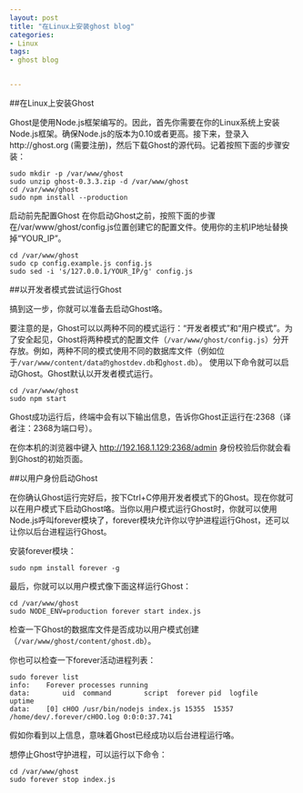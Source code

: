 ```yaml
---
layout: post
title: "在Linux上安装ghost blog"
categories:
- Linux
tags:
- ghost blog


---
```


 
##在Linux上安装Ghost

Ghost是使用Node.js框架编写的。因此，首先你需要在你的Linux系统上安装Node.js框架。确保Node.js的版本为0.10或者更高。接下来，登录入http://ghost.org  (需要注册)，然后下载Ghost的源代码。记着按照下面的步骤安装：

	sudo mkdir -p /var/www/ghost
	sudo unzip ghost-0.3.3.zip -d /var/www/ghost
	cd /var/www/ghost
	sudo npm install --production

启动前先配置Ghost
在你启动Ghost之前，按照下面的步骤在/var/www/ghost/config.js位置创建它的配置文件。使用你的主机IP地址替换掉“YOUR_IP”。

	cd /var/www/ghost
	sudo cp config.example.js config.js
	sudo sed -i 's/127.0.0.1/YOUR_IP/g' config.js

##以开发者模式尝试运行Ghost

搞到这一步，你就可以准备去启动Ghost咯。

要注意的是，Ghost可以以两种不同的模式运行：“开发者模式”和“用户模式”。为了安全起见，Ghost将两种模式的配置文件（`/var/www/ghost/config.js`）分开存放。例如，两种不同的模式使用不同的数据库文件（例如位于`/var/www/content/data的ghostdev.db`和`ghost.db`）。
使用以下命令就可以启动Ghost。Ghost默认以开发者模式运行。

	cd /var/www/ghost
	sudo npm start

Ghost成功运行后，终端中会有以下输出信息，告诉你Ghost正运行在:2368（译者注：2368为端口号）。



在你本机的浏览器中键入 http://192.168.1.129:2368/admin 身份校验后你就会看到Ghost的初始页面。



##以用户身份启动Ghost

在你确认Ghost运行完好后，按下Ctrl+C停用开发者模式下的Ghost。现在你就可以在用户模式下启动Ghost咯。当你以用户模式运行Ghost时，你就可以使用Node.js呼叫forever模块了，forever模块允许你以守护进程运行Ghost，还可以让你以后台进程运行Ghost。

安装forever模块：

	sudo npm install forever -g
最后，你就可以以用户模式像下面这样运行Ghost：

	cd /var/www/ghost
	sudo NODE_ENV=production forever start index.js
检查一下Ghost的数据库文件是否成功以用户模式创建（`/var/www/ghost/content/ghost.db`）。

你也可以检查一下forever活动进程列表：

	sudo forever list
	info:    Forever processes running
	data:        uid  command        script  forever pid  logfile                    uptime
 	data:    [0] cH0O /usr/bin/nodejs index.js 15355  15357 /home/dev/.forever/cH0O.log 0:0:0:37.741

假如你看到以上信息，意味着Ghost已经成功以后台进程运行咯。

想停止Ghost守护进程，可以运行以下命令：

	cd /var/www/ghost
	sudo forever stop index.js